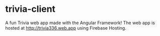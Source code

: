 # trivia-client

A fun Trivia web app made with the Angular Framework!
The web app is hosted at http://trivia336.web.app using Firebase Hosting.
